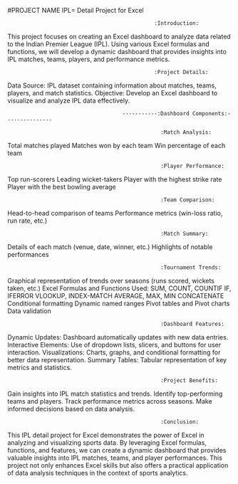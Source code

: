 #PROJECT NAME IPL= Detail Project for Excel

                                                  :Introduction:
                                                  
This project focuses on creating an Excel dashboard to analyze data related to the Indian Premier League (IPL). Using various Excel formulas and functions, we will develop a dynamic dashboard that provides insights into IPL matches, teams, players, and performance metrics.

                                                  :Project Details:

Data Source: IPL dataset containing information about matches, teams, players, and match statistics.
Objective: Develop an Excel dashboard to visualize and analyze IPL data effectively.

                                        -----------:Dashboard Components:---------------

                                                    :Match Analysis:

Total matches played
Matches won by each team
Win percentage of each team

                                                    :Player Performance:

Top run-scorers
Leading wicket-takers
Player with the highest strike rate
Player with the best bowling average

                                                    :Team Comparison:

Head-to-head comparison of teams
Performance metrics (win-loss ratio, run rate, etc.)

                                                    :Match Summary:

Details of each match (venue, date, winner, etc.)
Highlights of notable performances

                                                    :Tournament Trends:

Graphical representation of trends over seasons (runs scored, wickets taken, etc.)
Excel Formulas and Functions Used:
SUM, COUNT, COUNTIF
IF, IFERROR
VLOOKUP, INDEX-MATCH
AVERAGE, MAX, MIN
CONCATENATE
Conditional formatting
Dynamic named ranges
Pivot tables and Pivot charts
Data validation

                                                    :Dashboard Features:

Dynamic Updates: Dashboard automatically updates with new data entries.
Interactive Elements: Use of dropdown lists, slicers, and buttons for user interaction.
Visualizations: Charts, graphs, and conditional formatting for better data representation.
Summary Tables: Tabular representation of key metrics and statistics.

                                                    :Project Benefits:

Gain insights into IPL match statistics and trends.
Identify top-performing teams and players.
Track performance metrics across seasons.
Make informed decisions based on data analysis.

                                                    :Conclusion:
                                                    
This IPL detail project for Excel demonstrates the power of Excel in analyzing and visualizing sports data. By leveraging Excel formulas, functions, and features, we can create a dynamic dashboard that provides valuable insights into IPL matches, teams, and player performances. This project not only enhances Excel skills but also offers a practical application of data analysis techniques in the context of sports analytics.




